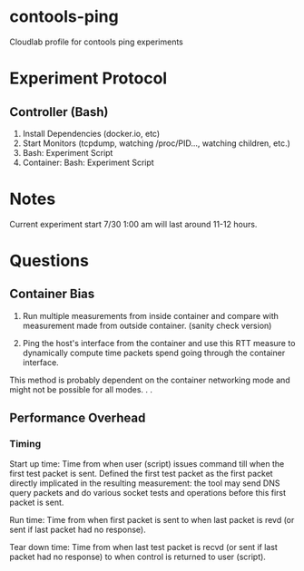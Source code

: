 # contools-ping

Cloudlab profile for contools ping experiments

# Experiment Protocol

## Controller (Bash)

1. Install Dependencies (docker.io, etc)
2. Start Monitors (tcpdump, watching /proc/PID..., watching children, etc.)
3. Bash: Experiment Script
4. Container: Bash: Experiment Script

# Notes

Current experiment start 7/30 1:00 am will last around 11-12 hours.

# Questions

## Container Bias

1. Run multiple measurements from inside container and compare with measurement made from outside container. (sanity check version)

2. Ping the host's interface from the container and use this RTT measure to
dynamically compute time packets spend going through the container interface.

This method is probably dependent on the container networking mode and might not be possible for all modes. . .

## Performance Overhead

### Timing

Start up time:
  Time from when user (script) issues command till when the first test packet is sent.
  Defined the first test packet as the first packet directly implicated in the resulting
  measurement: the tool may send DNS query packets and do various socket tests and operations
  before this first packet is sent.

Run time:
  Time from when first packet is sent to when last packet is revd (or sent if last packet had no response).

Tear down time:
  Time from when last test packet is recvd (or sent if last packet had no response) to when
  control is returned to user (script).



